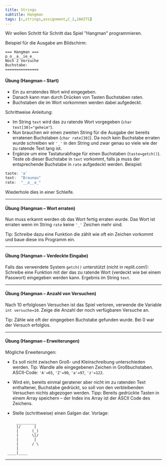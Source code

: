 ```yaml
---
title: Strings
subtitle: Hangman
tags: [c,strings,assignment,C_2,2AHITS]
---
```


Wir wollen Schritt für Schritt das Spiel "Hangman" programmieren.

Beispiel für die Ausgabe am Bildschirm:


```
=== Hangman ===
p_o__a__ie_e_
Noch 2 Versuche
Buchstabe: 
===============
```

#### Übung (Hangman – Start)

- Ein zu erratendes Wort wird eingegeben. 
- Danach kann man durch Drücken von Tasten Buchstaben raten. 
- Buchstaben die im Wort vorkommen werden dabei aufgedeckt.

Schrittweise Anleitung:

- Im String `text` wird das zu ratende Wort vorgegeben (`char text[30]="geheim"`).
- Nun brauchen wir einen zweiten String für die Ausgabe der bereits erratenen Buchstaben
(`char rate[30]`).
Da noch kein Buchstabe erraten wurde schreiben wir `'_'` in den String und zwar genau so viele wie der zu ratende Text lang ist.
- Ergänze um eine Tastaturabfrage für einen Buchstaben (`taste=getch()`).
Teste ob dieser Buchstabe in `text` vorkommt, falls ja muss der entsprechende Buchstabe in `rate` aufgedeckt werden.
Beispiel:
```c
taste: 'a'
text:  "Braunau"
rate:  "__a__a_"
```

Wiederhole dies in einer Schleife.

---

#### Übung (Hangman – Wort erraten)

Nun muss erkannt werden ob das Wort fertig erraten wurde. Das Wort ist erraten wenn im String `rate` keine `'_'` Zeichen mehr sind. 

Tip: Schreibe dazu eine Funktion die zählt wie oft ein Zeichen vorkommt und baue diese ins Programm ein.

---

#### Übung (Hangman – Verdeckte Eingabe)

Falls das verwendete System `getch()` unterstützt (nicht in replit.com!): Schreibe eine Funktion mit der das zu ratende Wort (verdeckt wie bei einem Passwort) eingegeben werden kann. Ergebnis im String `text`.

---

#### Übung (Hangman – Anzahl von Versuchen)

Nach 10 erfolglosen Versuchen ist das Spiel verloren, verwende die Variable `int versuche=10`. 
Zeige die Anzahl der noch verfügbaren Versuche an.

Tip: Zähle wie oft der eingegeben Buchstabe gefunden wurde. Bei 0 war der Versuch erfolglos.

---

#### Übung (Hangman – Erweiterungen)

Mögliche Erweiterungen:

- Es soll nicht zwischen Groß- und Kleinschreibung unterschieden werden.
Tip: Wandle alle eingegebenen Zeichen in Großbuchstaben.
ASCII-Code: `'A'=65`, `'Z'=90`, `'a'=97`, `'z'=122`. 
- Wird ein, bereits einmal geratener aber nicht im zu ratenden Text enthaltener, Buchstabe gedrückt, so soll von den verbleibenden Versuchen nichts abgezogen werden.
Tipp: Bereits gedrückte Tasten in einem Array speichern – der Index ins Array ist der ASCII Code des Zeichens. 

- Stelle (schrittweise) einen Galgen dar. Vorlage:
```
     _________
     |/      |
     |      (_)
     |      \|/
     |       |
     |      / \
     |
 ____|____
```

---

